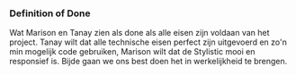 ### Definition of Done 

Wat Marison en Tanay zien als done als alle eisen zijn voldaan van het project. Tanay wilt dat alle technische eisen perfect zijn uitgevoerd en zo'n min mogelijk code gebruiken, Marison wilt dat de Stylistic mooi en responsief is. Bijde gaan we ons best doen het in werkelijkheid te brengen.